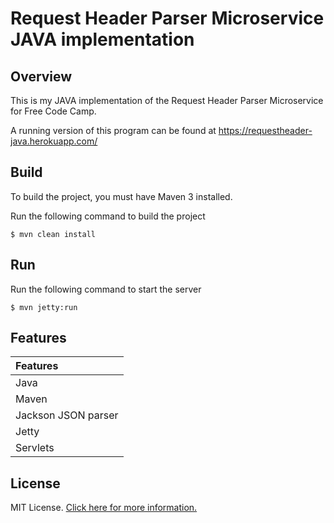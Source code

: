 # Request Header Parser Microservice JAVA implementation

## Overview

This is my JAVA implementation of the Request Header Parser Microservice for Free Code Camp.

A running version of this program can be found at https://requestheader-java.herokuapp.com/

## Build

To build the project, you must have Maven 3 installed.

Run the following command to build the project

    $ mvn clean install 

## Run

Run the following command to start the server 

    $ mvn jetty:run

## Features

| Features 
|:---------         
| Java           
| Maven  
| Jackson JSON parser
| Jetty         
| Servlets  

## License

MIT License. [Click here for more information.](LICENSE.md)
